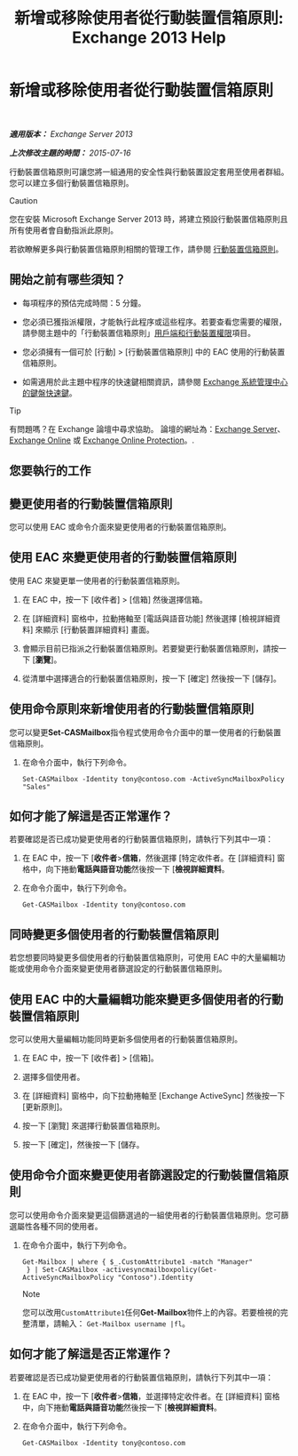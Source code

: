 ﻿---
title: '新增或移除使用者從行動裝置信箱原則: Exchange 2013 Help'
TOCTitle: 新增或移除使用者從行動裝置信箱原則
ms:assetid: 4ca8e395-c074-4165-b788-16fae3e2ccab
ms:mtpsurl: https://technet.microsoft.com/zh-tw/library/Aa997929(v=EXCHG.150)
ms:contentKeyID: 50473190
ms.date: 05/21/2018
mtps_version: v=EXCHG.150
ms.translationtype: MT
---

# 新增或移除使用者從行動裝置信箱原則

 

_**適用版本：** Exchange Server 2013_

_**上次修改主題的時間：** 2015-07-16_

行動裝置信箱原則可讓您將一組通用的安全性與行動裝置設定套用至使用者群組。您可以建立多個行動裝置信箱原則。


> [!CAUTION]  
> 您在安裝 Microsoft Exchange Server 2013 時，將建立預設行動裝置信箱原則且所有使用者會自動指派此原則。




若欲瞭解更多與行動裝置信箱原則相關的管理工作，請參閱 [行動裝置信箱原則](mobile-device-mailbox-policies-exchange-2013-help.md)。

## 開始之前有哪些須知？

  - 每項程序的預估完成時間：5 分鐘。

  - 您必須已獲指派權限，才能執行此程序或這些程序。若要查看您需要的權限，請參閱主題中的「行動裝置信箱原則」[用戶端和行動裝置權限](clients-and-mobile-devices-permissions-exchange-2013-help.md)項目。

  - 您必須擁有一個可於 \[行動\] \> \[行動裝置信箱原則\] 中的 EAC 使用的行動裝置信箱原則。

  - 如需適用於此主題中程序的快速鍵相關資訊，請參閱 [Exchange 系統管理中心的鍵盤快速鍵](keyboard-shortcuts-in-the-exchange-admin-center-exchange-online-protection-help.md)。


> [!TIP]  
> 有問題嗎？在 Exchange 論壇中尋求協助。 論壇的網址為：<a href="https://go.microsoft.com/fwlink/p/?linkid=60612">Exchange Server</a>、 <a href="https://go.microsoft.com/fwlink/p/?linkid=267542">Exchange Online</a> 或 <a href="https://go.microsoft.com/fwlink/p/?linkid=285351">Exchange Online Protection</a>。.




## 您要執行的工作

## 變更使用者的行動裝置信箱原則

您可以使用 EAC 或命令介面來變更使用者的行動裝置信箱原則。

## 使用 EAC 來變更使用者的行動裝置信箱原則

使用 EAC 來變更單一使用者的行動裝置信箱原則。

1.  在 EAC 中，按一下 \[收件者\] \> \[信箱\] 然後選擇信箱。

2.  在 \[詳細資料\] 窗格中，拉動捲軸至 \[電話與語音功能\] 然後選擇 \[檢視詳細資料\] 來顯示 \[行動裝置詳細資料\] 畫面。

3.  會顯示目前已指派之行動裝置信箱原則。若要變更行動裝置信箱原則，請按一下 \[**瀏覽**\]。

4.  從清單中選擇適合的行動裝置信箱原則，按一下 \[確定\] 然後按一下 \[儲存\]。

## 使用命令原則來新增使用者的行動裝置信箱原則

您可以變更**Set-CASMailbox**指令程式使用命令介面中的單一使用者的行動裝置信箱原則。

1.  在命令介面中，執行下列命令。
    
        Set-CASMailbox -Identity tony@contoso.com -ActiveSyncMailboxPolicy "Sales" 

## 如何才能了解這是否正常運作？

若要確認是否已成功變更使用者的行動裝置信箱原則，請執行下列其中一項：

1.  在 EAC 中，按一下 \[**收件者**\>**信箱**，然後選擇 \[特定收件者。在 \[詳細資料\] 窗格中，向下捲動**電話與語音功能**然後按一下 \[**檢視詳細資料**。

2.  在命令介面中，執行下列命令。
    
        Get-CASMailbox -Identity tony@contoso.com 

## 同時變更多個使用者的行動裝置信箱原則

若您想要同時變更多個使用者的行動裝置信箱原則，可使用 EAC 中的大量編輯功能或使用命令介面來變更使用者篩選設定的行動裝置信箱原則。

## 使用 EAC 中的大量編輯功能來變更多個使用者的行動裝置信箱原則

您可以使用大量編輯功能同時更新多個使用者的行動裝置信箱原則。

1.  在 EAC 中，按一下 \[收件者\] \> \[信箱\]。

2.  選擇多個使用者。

3.  在 \[詳細資料\] 窗格中，向下拉動捲軸至 \[Exchange ActiveSync\] 然後按一下 \[更新原則\]。

4.  按一下 \[瀏覽\] 來選擇行動裝置信箱原則。

5.  按一下 \[確定\]，然後按一下 \[儲存。

## 使用命令介面來變更使用者篩選設定的行動裝置信箱原則

您可以使用命令介面來變更這個篩選過的一組使用者的行動裝置信箱原則。您可篩選屬性各種不同的使用者。

1.  在命令介面中，執行下列命令。
    
        Get-Mailbox | where { $_.CustomAttribute1 -match "Manager"
         } | Set-CASMailbox -activesyncmailboxpolicy(Get-ActiveSyncMailboxPolicy "Contoso").Identity
    
    > [!NOTE]  
    > 您可以改用<code>CustomAttribute1</code>任何<strong>Get-Mailbox</strong>物件上的內容。若要檢視的完整清單，請輸入： <code>Get-Mailbox username |fl</code>。


## 如何才能了解這是否正常運作？

若要確認是否已成功變更使用者的行動裝置信箱原則，請執行下列其中一項：

1.  在 EAC 中，按一下 \[**收件者**\>**信箱**，並選擇特定收件者。在 \[詳細資料\] 窗格中，向下捲動**電話與語音功能**然後按一下 \[**檢視詳細資料**。

2.  在命令介面中，執行下列命令。
    
        Get-CASMailbox -Identity tony@contoso.com

